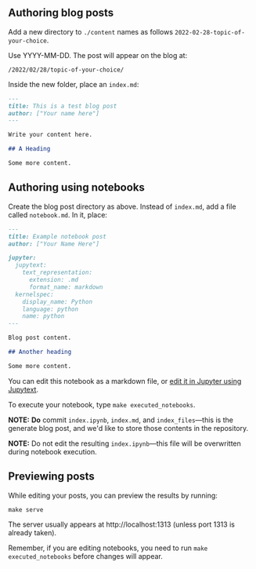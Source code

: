## Authoring blog posts

Add a new directory to `./content` names as follows `2022-02-28-topic-of-your-choice`.

Use YYYY-MM-DD. The post will appear on the blog at:

```
/2022/02/28/topic-of-your-choice/
```

Inside the new folder, place an `index.md`:

```markdown
---
title: This is a test blog post
author: ["Your name here"]
---

Write your content here.

## A Heading

Some more content.
```

## Authoring using notebooks

Create the blog post directory as above.  Instead of `index.md`, add a
file called `notebook.md`.  In it, place:

```markdown
---
title: Example notebook post
author: ["Your Name Here"]

jupyter:
  jupytext:
    text_representation:
      extension: .md
      format_name: markdown
  kernelspec:
    display_name: Python
    language: python
    name: python
---

Blog post content.

## Another heading

Some more content.
```

You can edit this notebook as a markdown file, or [edit it in Jupyter using Jupytext](https://jupytext.readthedocs.io/en/latest/install.html#jupytext-s-contents-manager).

To execute your notebook, type `make executed_notebooks`.

**NOTE:** **Do** commit `index.ipynb`, `index.md`, and
`index_files`—this is the generate blog post, and we'd like to store
those contents in the repository.

**NOTE:** Do not edit the resulting `index.ipynb`—this file will be overwritten during notebook execution.

## Previewing posts

While editing your posts, you can preview the results by running:

```
make serve
```

The server usually appears at http://localhost:1313 (unless port 1313
is already taken).

Remember, if you are editing notebooks, you need to run `make
executed_notebooks` before changes will appear.
